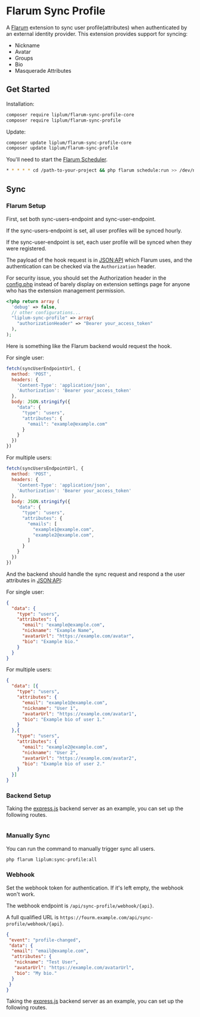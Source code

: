 # Flarum Sync Profile

A [Flarum](http://flarum.org) extension to sync user profile(attributes) when authenticated by an external identity provider. This extension provides support for syncing:

- Nickname
- Avatar
- Groups
- Bio
- Masquerade Attributes

## Get Started

Installation:

```sh
composer require liplum/flarum-sync-profile-core
composer require liplum/flarum-sync-profile
```

Update:

```sh
composer update liplum/flarum-sync-profile-core
composer update liplum/flarum-sync-profile
```

You'll need to start the [Flarum Scheduler](https://docs.flarum.org/scheduler/).

```sh
* * * * * cd /path-to-your-project && php flarum schedule:run >> /dev/null 2>&1
```

## Sync

### Flarum Setup

First, set both sync-users-endpoint and sync-user-endpoint.

If the sync-users-endpoint is set, all user profiles will be synced hourly.

If the sync-user-endpoint is set, each user profile will be synced when they were registered.

The payload of the hook request is in [JSON:API](https://jsonapi.org/) which Flarum uses,
and the authentication can be checked via the `Authorization` header.

For security issue, you should set the Authorization header in the [config.php](https://docs.flarum.org/config/)
instead of barely display on extension settings page for anyone who has the extension management permission.

```php
<?php return array (
  'debug' => false,
  // other configurations...
  "liplum-sync-profile" => array(
    "authorizationHeader" => "Bearer your_access_token"
  ),
);
```

Here is something like the Flarum backend would request the hook.

For single user:

```js
fetch(syncUserEndpointUrl, {
  method: 'POST',
  headers: {
    'Content-Type': 'application/json',
    'Authorization': 'Bearer your_access_token'
  },
  body: JSON.stringify({
    "data": {
      "type": "users",
      "attributes": {
        "email": "example@example.com"
      }
    }
  })
})
```

For multiple users:

```js
fetch(syncUsersEndpointUrl, {
  method: 'POST',
  headers: {
    'Content-Type': 'application/json',
    'Authorization': 'Bearer your_access_token'
  },
  body: JSON.stringify({
    "data": {
      "type": "users",
      "attributes": {
        "emails": [
          "example1@example.com",
          "example2@example.com",
        ]
      }
    }
  })
})
```

And the backend should handle the sync request and respond a the user attributes in [JSON:API](https://jsonapi.org/):

For single user:

```json
{
  "data": {
    "type": "users",
    "attributes": {
      "email": "example@example.com",
      "nickname": "Example Name",
      "avatarUrl": "https://example.com/avatar",
      "bio": "Example bio."
    }
  }
}
```

For multiple users:

```json
{
  "data": [{
    "type": "users",
    "attributes": {
      "email": "example1@example.com",
      "nickname": "User 1",
      "avatarUrl": "https://example.com/avatar1",
      "bio": "Example bio of user 1."
    }
  },{
    "type": "users",
    "attributes": {
      "email": "example2@example.com",
      "nickname": "User 2",
      "avatarUrl": "https://example.com/avatar2",
      "bio": "Example bio of user 2."
    }
  }]
}
```

### Backend Setup

Taking the [express.js](https://expressjs.com/) backend server as an example, you can set up the following routes.

```ts
```

### Manually Sync

You can run the command to manually trigger sync all users.

```bash
php flarum liplum:sync-profile:all
```

### Webhook

Set the webhook token for authentication.
If it's left empty, the webhook won't work.

The webhook endpoint is `/api/sync-profile/webhook/{api}`.

A full qualified URL is `https://fourm.example.com/api/sync-profile/webhook/{api}`.

```json
{
 "event": "profile-changed",
 "data": {
  "email": "email@example.com",
  "attributes": {
   "nickname": "Test User",
   "avatarUrl": "https://example.com/avatarUrl",
   "bio": "My bio."
  }
 }
}
```

Taking the [express.js](https://expressjs.com/) backend server as an example, you can set up the following routes.

```ts
```
